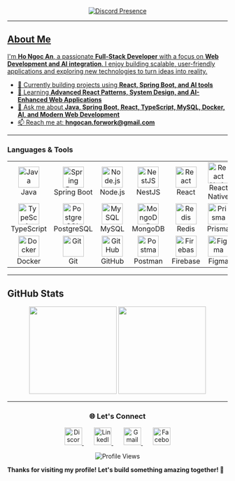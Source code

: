 <div align="center">
  <a href="https://discord.com/users/1291013382849167542">
    <img src="https://lanyard.cnrad.dev/api/467540097772945409?showDisplayName=true&idleMessage=Just%20a%20normal%20developer" alt="Discord Presence"/>
</div>

---

## About Me

I'm **Ho Ngoc An**, a passionate **Full-Stack Developer** with a focus on **Web Development and AI integration**. I enjoy building scalable, user-friendly applications and exploring new technologies to turn ideas into reality.  

- 🔭 Currently building projects using **React, Spring Boot, and AI tools**  
- 🌱 Learning **Advanced React Patterns, System Design, and AI-Enhanced Web Applications**  
- 💬 Ask me about **Java, Spring Boot, React, TypeScript, MySQL, Docker, AI, and Modern Web Development**  
- 📫 Reach me at: **hngocan.forwork@gmail.com**  

---

<h3>Languages & Tools</h3>

<div align="center">
  <table>
    <tr>
      <td align="center" width="96">
        <img src="https://techstack-generator.vercel.app/java-icon.svg" width="48" height="48" alt="Java" />
        <br>Java
      </td>
      <td align="center" width="96">
        <img src="https://skillicons.dev/icons?i=spring" width="48" height="48" alt="Spring Boot" />
        <br>Spring Boot
      </td>
      <td align="center" width="96">
        <img src="https://skillicons.dev/icons?i=nodejs" width="48" height="48" alt="Node.js" />
        <br>Node.js
      </td>
      <td align="center" width="96">
        <img src="https://skillicons.dev/icons?i=nextjs" width="48" height="48" alt="NestJS" />
        <br>NestJS
      </td>
      <td align="center" width="96">
        <img src="https://techstack-generator.vercel.app/react-icon.svg" width="48" height="48" alt="React" />
        <br>React
      </td>
      <td align="center" width="96">
        <img src="https://skillicons.dev/icons?i=react" width="48" height="48" alt="React Native" />
        <br>React Native
      </td>
    </tr>
    <tr>
      <td align="center" width="96">
        <img src="https://skillicons.dev/icons?i=typescript" width="48" height="48" alt="TypeScript" />
        <br>TypeScript
      </td>
      <td align="center" width="96">
        <img src="https://skillicons.dev/icons?i=postgres" width="48" height="48" alt="PostgreSQL" />
        <br>PostgreSQL
      </td>
      <td align="center" width="96">
        <img src="https://techstack-generator.vercel.app/mysql-icon.svg" width="48" height="48" alt="MySQL" />
        <br>MySQL
      </td>
      <td align="center" width="96">
        <img src="https://skillicons.dev/icons?i=mongodb" width="48" height="48" alt="MongoDB" />
        <br>MongoDB
      </td>
      <td align="center" width="96">
        <img src="https://skillicons.dev/icons?i=redis" width="48" height="48" alt="Redis" />
        <br>Redis
      </td>
      <td align="center" width="96">
        <img src="https://skillicons.dev/icons?i=prisma" width="48" height="48" alt="Prisma" />
        <br>Prisma
      </td>
    </tr>
    <tr>
      <td align="center" width="96">
        <img src="https://skillicons.dev/icons?i=docker" width="48" height="48" alt="Docker" />
        <br>Docker
      </td>
      <td align="center" width="96">
        <img src="https://skillicons.dev/icons?i=git" width="48" height="48" alt="Git" />
        <br>Git
      </td>
      <td align="center" width="96">
        <img src="https://skillicons.dev/icons?i=github" width="48" height="48" alt="GitHub" />
        <br>GitHub
      </td>
      <td align="center" width="96">
        <img src="https://skillicons.dev/icons?i=postman" width="48" height="48" alt="Postman" />
        <br>Postman
      </td>
      <td align="center" width="96">
        <img src="https://skillicons.dev/icons?i=firebase" width="48" height="48" alt="Firebase" />
        <br>Firebase
      </td>
      <td align="center" width="96">
        <img src="https://skillicons.dev/icons?i=figma" width="48" height="48" alt="Figma" />
        <br>Figma
      </td>
    </tr>
  </table>
</div>

---
## GitHub Stats
<div align="center">
  <img height="200" src="https://github-readme-stats.vercel.app/api?username=ngocan-dev&hide_border=true&theme=transparent&show_icons=true&include_all_commits=true&title_color=007ACC&icon_color=007ACC&text_color=007ACC" />
  <img height="200" src="https://github-readme-stats.vercel.app/api/top-langs?username=ngocan-dev&hide_border=true&theme=transparent&layout=compact&langs_count=8&card_width=320&title_color=007ACC&text_color=007ACC" />
</div>

---

<h3 align="center">🌐 Let's Connect</h3>
<p align="center">
    <a href="https://discord.com/users/467540097772945409" target="_blank">
        <img src="https://i.imgflip.com/6gh9mm.jpg" width="40" height="40" alt="Discord" />
    </a>
    &nbsp;&nbsp;&nbsp;&nbsp;&nbsp;
    <a href="https://www.linkedin.com/in/hngocan/" target="_blank">
        <img src="https://cdn-icons-png.flaticon.com/512/174/174857.png" width="40" height="40" alt="LinkedIn" />
    </a>
    &nbsp;&nbsp;&nbsp;&nbsp;&nbsp;
    <a href="mailto:hngocan.forwork@gmail.com" target="_blank">
        <img src="https://upload.wikimedia.org/wikipedia/commons/4/4e/Gmail_Icon.png" width="40" height="40" alt="Gmail" />
    </a>
    &nbsp;&nbsp;&nbsp;&nbsp;&nbsp;
    <a href="https://www.facebook.com/kyungdev/" target="_blank">
        <img src="https://upload.wikimedia.org/wikipedia/commons/c/cd/Facebook_logo_%28square%29.png" width="40" height="40" alt="Facebook" />
    </a>
</p>

<div align="center">
  <img src="https://komarev.com/ghpvc/?username=ngocan-dev&style=flat-square&color=blue" alt="Profile Views"/>
</div>



  
  **Thanks for visiting my profile! Let's build something amazing together! 🚀**
</div>
